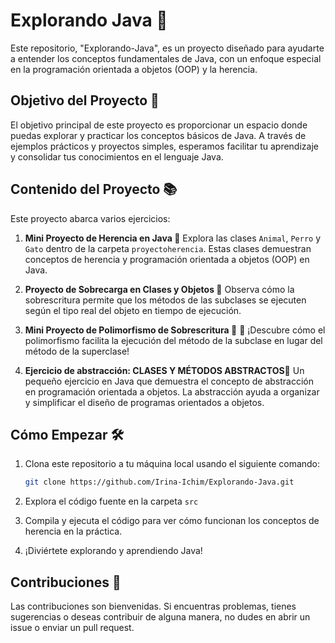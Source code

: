 # Explorando Java 🚀

Este repositorio, "Explorando-Java", es un proyecto diseñado para ayudarte a entender los conceptos fundamentales de Java, con un enfoque especial en la programación orientada a objetos (OOP) y la herencia.

## Objetivo del Proyecto 🎯

El objetivo principal de este proyecto es proporcionar un espacio donde puedas explorar y practicar los conceptos básicos de Java. A través de ejemplos prácticos y proyectos simples, esperamos facilitar tu aprendizaje y consolidar tus conocimientos en el lenguaje Java.

## Contenido del Proyecto 📚

Este proyecto abarca varios ejercicios:

1. **Mini Proyecto de Herencia en Java 🐾**
   Explora las clases `Animal`, `Perro` y `Gato` dentro de la carpeta `proyectoherencia`. Estas clases demuestran conceptos de herencia y programación orientada a objetos (OOP) en Java.

2. **Proyecto de Sobrecarga en Clases y Objetos 🎨**
   Observa cómo la sobrescritura permite que los métodos de las subclases se ejecuten según el tipo real del objeto en tiempo de ejecución.

3. **Mini Proyecto de Polimorfismo de Sobrescritura 🚗**
   🚀 ¡Descubre cómo el polimorfismo facilita la ejecución del método de la subclase en lugar del método de la superclase!

4. **Ejercicio de abstracción: CLASES Y MÉTODOS ABSTRACTOS🚗**
   Un pequeño ejercicio en Java que demuestra el concepto de abstracción en programación orientada a objetos. La abstracción ayuda a organizar y simplificar el diseño de programas orientados a objetos.

## Cómo Empezar 🛠️

1. Clona este repositorio a tu máquina local usando el siguiente comando:

   ```bash
   git clone https://github.com/Irina-Ichim/Explorando-Java.git
   ```

2. Explora el código fuente en la carpeta `src`

3. Compila y ejecuta el código para ver cómo funcionan los conceptos de herencia en la práctica.

4. ¡Diviértete explorando y aprendiendo Java!

## Contribuciones 🤝

Las contribuciones son bienvenidas. Si encuentras problemas, tienes sugerencias o deseas contribuir de alguna manera, no dudes en abrir un issue o enviar un pull request.
